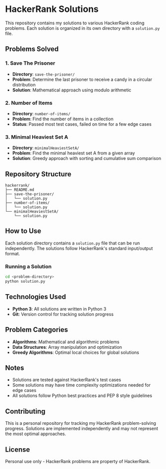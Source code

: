 # HackerRank Solutions

This repository contains my solutions to various HackerRank coding problems. Each solution is organized in its own directory with a `solution.py` file.

## Problems Solved

### 1. Save The Prisoner
- **Directory**: `save-the-prisoner/`
- **Problem**: Determine the last prisoner to receive a candy in a circular distribution
- **Solution**: Mathematical approach using modulo arithmetic

### 2. Number of Items
- **Directory**: `number-of-items/`
- **Problem**: Find the number of items in a collection
- **Status**: Passed most test cases, failed on time for a few edge cases

### 3. Minimal Heaviest Set A
- **Directory**: `minimalHeaviestSetA/`
- **Problem**: Find the minimal heaviest set A from a given array
- **Solution**: Greedy approach with sorting and cumulative sum comparison

## Repository Structure

```
hackerrank/
├── README.md
├── save-the-prisoner/
│   └── solution.py
├── number-of-items/
│   └── solution.py
└── minimalHeaviestSetA/
    └── solution.py
```

## How to Use

Each solution directory contains a `solution.py` file that can be run independently. The solutions follow HackerRank's standard input/output format.

### Running a Solution

```bash
cd <problem-directory>
python solution.py
```

## Technologies Used

- **Python 3**: All solutions are written in Python 3
- **Git**: Version control for tracking solution progress

## Problem Categories

- **Algorithms**: Mathematical and algorithmic problems
- **Data Structures**: Array manipulation and optimization
- **Greedy Algorithms**: Optimal local choices for global solutions

## Notes

- Solutions are tested against HackerRank's test cases
- Some solutions may have time complexity optimizations needed for edge cases
- All solutions follow Python best practices and PEP 8 style guidelines

## Contributing

This is a personal repository for tracking my HackerRank problem-solving progress. Solutions are implemented independently and may not represent the most optimal approaches.

## License

Personal use only - HackerRank problems are property of HackerRank.
